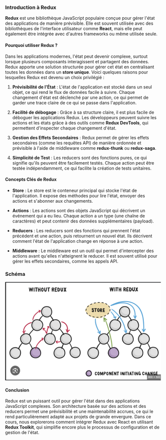 ### Introduction à Redux

**Redux** est une bibliothèque JavaScript populaire conçue pour gérer l'état des applications de manière prévisible. Elle est souvent utilisée avec des bibliothèques de l'interface utilisateur comme **React**, mais elle peut également être intégrée avec d'autres frameworks ou même utilisée seule.

#### Pourquoi utiliser Redux ?

Dans les applications modernes, l'état peut devenir complexe, surtout lorsque plusieurs composants interagissent et partagent des données. Redux apporte une solution structurée pour gérer cet état en centralisant toutes les données dans un **store unique**. Voici quelques raisons pour lesquelles Redux est devenu un choix privilégié :

1. **Prévisibilité de l'État** : L'état de l'application est stocké dans un seul objet, ce qui rend le flux de données facile à suivre. Chaque changement d'état est déclenché par une action, ce qui permet de garder une trace claire de ce qui se passe dans l'application.

2. **Facilité de débogage** : Grâce à sa structure claire, il est plus facile de déboguer les applications Redux. Les développeurs peuvent suivre les actions et les états grâce à des outils comme **Redux DevTools**, qui permettent d'inspecter chaque changement d'état.

3. **Gestion des Effets Secondaires** : Redux permet de gérer les effets secondaires (comme les requêtes API) de manière ordonnée et prévisible à l'aide de middleware comme **redux-thunk** ou **redux-saga**.

4. **Simplicité de Test** : Les reducers sont des fonctions pures, ce qui signifie qu'ils peuvent être facilement testés. Chaque action peut être testée indépendamment, ce qui facilite la création de tests unitaires.

#### Concepts Clés de Redux

- **Store** : Le store est le conteneur principal qui stocke l'état de l'application. Il expose des méthodes pour lire l'état, envoyer des actions et s'abonner aux changements.

- **Actions** : Les actions sont des objets JavaScript qui décrivent un événement qui a eu lieu. Chaque action a un type (une chaîne de caractères) et peut contenir des données supplémentaires (payload).

- **Reducers** : Les reducers sont des fonctions qui prennent l'état précédent et une action, puis retournent un nouvel état. Ils décrivent comment l'état de l'application change en réponse à une action.

- **Middleware** : Le middleware est un outil qui permet d'intercepter des actions avant qu'elles n'atteignent le reducer. Il est souvent utilisé pour gérer les effets secondaires, comme les appels API.

### Schéma

![redux](./images/redux.png)

#### Conclusion

Redux est un puissant outil pour gérer l'état dans des applications JavaScript complexes. Son architecture basée sur des actions et des reducers permet une prévisibilité et une maintenabilité accrues, ce qui le rend particulièrement adapté aux projets de grande envergure. Dans ce cours, nous explorerons comment intégrer Redux avec React en utilisant **Redux Toolkit**, qui simplifie encore plus le processus de configuration et de gestion de l'état.